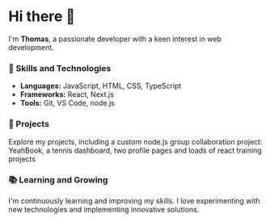 # Hi there 👋

I'm **Thomas**, a passionate developer with a keen interest in web development.

### 🚀 Skills and Technologies
- **Languages:** JavaScript, HTML, CSS, TypeScript
- **Frameworks:** React, Next.js
- **Tools:** Git, VS Code, node.js

### 🌟 Projects
Explore my projects, including a custom node.js group collaboration project: YeahBook, a tennis dashboard, two profile pages and
loads of react training projects

### 📚 Learning and Growing
I'm continuously learning and improving my skills. I love experimenting with new technologies and implementing innovative solutions.




